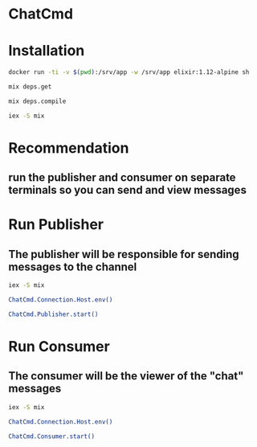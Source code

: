 # ChatCmd

# Installation

```bash
docker run -ti -v $(pwd):/srv/app -w /srv/app elixir:1.12-alpine sh
```
```bash
mix deps.get
```
```bash
mix deps.compile
```
```bash
iex -S mix
```

# Recommendation
## run the publisher and consumer on separate terminals so you can send and view messages

# Run Publisher
## The publisher will be responsible for sending messages to the channel

```bash
iex -S mix
```

```bash
ChatCmd.Connection.Host.env() 
```

```bash
ChatCmd.Publisher.start()
```
# Run Consumer
## The consumer will be the viewer of the "chat" messages

```bash
iex -S mix
```

```bash
ChatCmd.Connection.Host.env() 
```

```bash
ChatCmd.Consumer.start()
```
